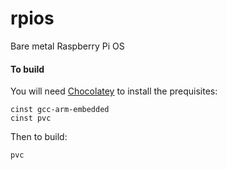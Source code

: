# rpios

Bare metal Raspberry Pi OS

#### To build

You will need [Chocolatey](http://chocolatey.org/) to install the prequisites:

    cinst gcc-arm-embedded
    cinst pvc

Then to build:

    pvc
